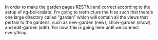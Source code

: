 In order to make the garden pages RESTful and correct according to the setup of ng-boilerplate, I'm going to restructure the files such that there's one large directory called "garden" which will contain all the views that pertain to the gardens, such as new-garden (new), show-garden (show), and edit-garden (edit). For now, this is going here until we connect everything.